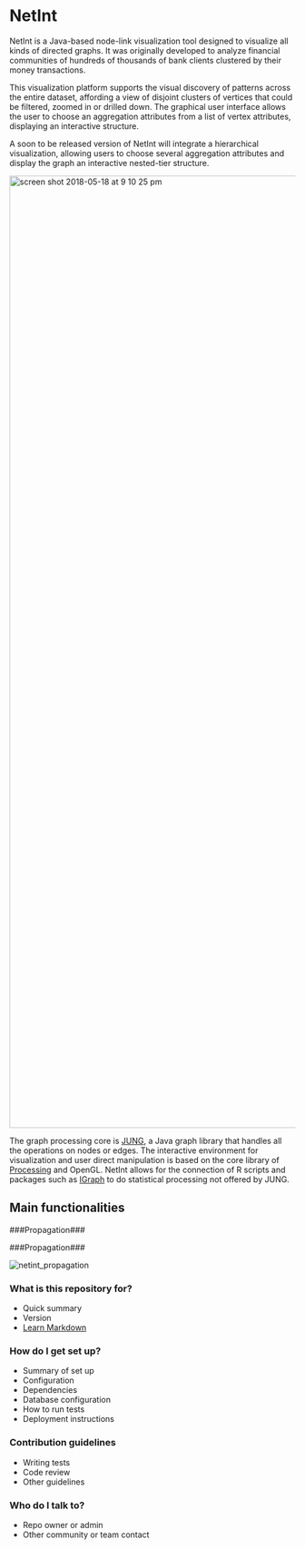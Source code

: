 # NetInt #

NetInt is a Java-based node-link visualization tool designed to visualize all kinds of directed graphs. It was originally developed to analyze financial communities of hundreds of thousands of bank clients clustered by their money transactions. 

This visualization platform supports the visual discovery of patterns across the entire dataset, affording a view of disjoint clusters of vertices that could be filtered, zoomed in or drilled down. The graphical user interface allows the user to choose an aggregation attributes from a list of vertex attributes, displaying an interactive structure.

A soon to be released version of NetInt will integrate a hierarchical visualization, allowing users to choose several aggregation attributes and display the graph an interactive nested-tier structure. 

<img width="1678" alt="screen shot 2018-05-18 at 9 10 25 pm" src="https://user-images.githubusercontent.com/10836823/40263944-06738658-5ae0-11e8-9d5d-3297afc2ea28.png">

The graph processing core is [JUNG](http://jung.sourceforge.net/), a Java graph library that handles all the operations on nodes or edges. The interactive environment for visualization and user direct manipulation is based on the core library of [Processing](http://processing.org) and OpenGL. NetInt allows for the connection of R scripts and packages such as [IGraph](http://igraph.org/) to do statistical processing not offered by JUNG.

## Main functionalities ##

###Propagation###


###Propagation###

![netint_propagation](https://user-images.githubusercontent.com/10836823/40263878-a8c9782e-5ade-11e8-87fb-d1702c6c1076.png)


### What is this repository for? ###

* Quick summary
* Version
* [Learn Markdown](https://bitbucket.org/tutorials/markdowndemo)

### How do I get set up? ###

* Summary of set up
* Configuration
* Dependencies
* Database configuration
* How to run tests
* Deployment instructions

### Contribution guidelines ###

* Writing tests
* Code review
* Other guidelines

### Who do I talk to? ###

* Repo owner or admin
* Other community or team contact
